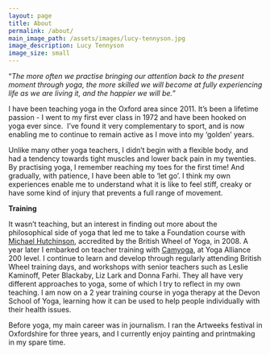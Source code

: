 ```yaml
---
layout: page
title: About
permalink: /about/
main_image_path: /assets/images/lucy-tennyson.jpg
image_description: Lucy Tennyson
image_size: small
---
```


“*The more often we practise bringing our attention back to the present moment through yoga, the more skilled we will become at fully experiencing life as we are living it, and the happier we will be.”*

I have been teaching yoga in the Oxford area since 2011. It’s been a lifetime passion - I went to my first ever class in 1972 and have been hooked on yoga ever since.&nbsp; I’ve found it very complementary to sport, and is now enabling me to continue to remain active as I move into my ‘golden’ years.

Unlike many other yoga teachers, I didn’t begin with a flexible body, and had a tendency towards tight muscles and lower back pain in my twenties. By practising yoga, I remember reaching my toes for the first time! And gradually, with patience, I have been able to ‘let go’. I think my own experiences enable me to understand what it is like to feel stiff, creaky or have some kind of injury that prevents a full range of movement.

**Training**

It wasn’t teaching, but an interest in finding out more about the philosophical side of yoga that led me to take a Foundation course with [Michael Hutchinson](http://www.twobirdsyoga.com/), accredited by the British Wheel of Yoga, in 2008. A year later I embarked on teacher training with [Camyoga](http://www.camyoga.co.uk/), at Yoga Alliance 200 level. I continue to learn and develop through regularly attending British Wheel training days, and workshops with senior teachers such as Leslie Kaminoff, Peter Blackaby, Liz Lark and Donna Farhi. They all have very different approaches to yoga, some of which I try to reflect in my own teaching. I am now on a 2 year training course in yoga therapy at the Devon School of Yoga, learning how it can be used to help people individually with their health issues.

Before yoga, my main career was in journalism. I ran the Artweeks festival in Oxfordshire for three years, and I currently enjoy painting and printmaking in my spare time.